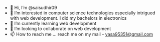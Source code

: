 - 👋 Hi, I’m @saisudhir09
- 👀 I’m interested in computer science technologies especially intrigued with web development. I did my bachelors in electronics 
- 🌱 I’m currently learning web development
- 💞️ I’m looking to collaborate on web development
- 📫 How to reach me ... reach me on my mail - vasa95351@gmail.com

<!---
saisudhir09/saisudhir09 is a ✨ special ✨ repository because its `README.md` (this file) appears on your GitHub profile.
You can click the Preview link to take a look at your changes.
--->
